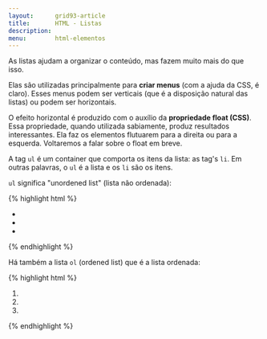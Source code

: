 ```yaml
---
layout:      grid93-article
title:       HTML - Listas 
description:
menu:        html-elementos  
---
```


As listas ajudam a organizar o conteúdo, mas fazem muito mais do que isso. 

Elas são utilizadas principalmente para __criar menus__ (com a ajuda da CSS, é claro). Esses menus podem ser verticais
(que é a disposição natural das listas) ou podem ser horizontais.

O efeito horizontal é produzido com o auxílio da __propriedade float (CSS)__. Essa propriedade, quando utilizada sabiamente,
produz resultados interessantes. Ela faz os elementos flutuarem para a direita ou para a esquerda. Voltaremos a falar sobre
o float em breve.

A tag `ul` é um container que comporta os itens da lista: as tag's `li`. Em outras palavras, o `ul` é a lista e os `li`
são os itens.

`ul` significa "unordened list" (lista não ordenada): 

{% highlight html %}
<ul>
    <li></li>
    <li></li>
    <li></li>
</ul>
{% endhighlight %}

Há também a lista `ol` (ordened list) que é a lista ordenada:

{% highlight html %}
<ol>
    <li></li>
    <li></li>
    <li></li>
</ol>
{% endhighlight %}
